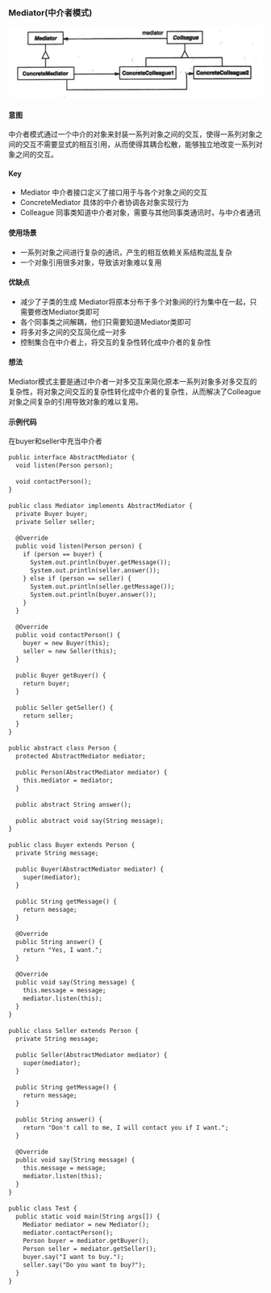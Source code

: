 ### Mediator(中介者模式)

![image](https://github.com/chenhh23/Design-Patterns/blob/master/design-picture/mediator.png)

#### 意图

中介者模式通过一个中介的对象来封装一系列对象之间的交互，使得一系列对象之间的交互不需要显式的相互引用，从而使得其耦合松散，能够独立地改变一系列对象之间的交互。

#### Key
- Mediator 中介者接口定义了接口用于与各个对象之间的交互
- ConcreteMediator 具体的中介者协调各对象实现行为
- Colleague 同事类知道中介者对象，需要与其他同事类通讯时，与中介者通讯

#### 使用场景
- 一系列对象之间进行复杂的通讯，产生的相互依赖关系结构混乱复杂
- 一个对象引用很多对象，导致该对象难以复用

#### 优缺点
- 减少了子类的生成 Mediator将原本分布于多个对象间的行为集中在一起，只需要修改Mediator类即可
- 各个同事类之间解耦，他们只需要知道Mediator类即可
- 将多对多之间的交互简化成一对多
- 控制集合在中介者上，将交互的复杂性转化成中介者的复杂性

#### 想法
Mediator模式主要是通过中介者一对多交互来简化原本一系列对象多对多交互的复杂性，将对象之间交互的复杂性转化成中介者的复杂性，从而解决了Colleague对象之间复杂的引用导致对象的难以复用。

#### 示例代码
在buyer和seller中充当中介者
```
public interface AbstractMediator {
  void listen(Person person);

  void contactPerson();
}

public class Mediator implements AbstractMediator {
  private Buyer buyer;
  private Seller seller;

  @Override
  public void listen(Person person) {
    if (person == buyer) {
      System.out.println(buyer.getMessage());
      System.out.println(seller.answer());
    } else if (person == seller) {
      System.out.println(seller.getMessage());
      System.out.println(buyer.answer());
    }
  }

  @Override
  public void contactPerson() {
    buyer = new Buyer(this);
    seller = new Seller(this);
  }

  public Buyer getBuyer() {
    return buyer;
  }

  public Seller getSeller() {
    return seller;
  }
}

public abstract class Person {
  protected AbstractMediator mediator;

  public Person(AbstractMediator mediator) {
    this.mediator = mediator;
  }

  public abstract String answer();

  public abstract void say(String message);
}

public class Buyer extends Person {
  private String message;

  public Buyer(AbstractMediator mediator) {
    super(mediator);
  }

  public String getMessage() {
    return message;
  }

  @Override
  public String answer() {
    return "Yes, I want.";
  }

  @Override
  public void say(String message) {
    this.message = message;
    mediator.listen(this);
  }
}

public class Seller extends Person {
  private String message;

  public Seller(AbstractMediator mediator) {
    super(mediator);
  }

  public String getMessage() {
    return message;
  }

  public String answer() {
    return "Don't call to me, I will contact you if I want.";
  }

  @Override
  public void say(String message) {
    this.message = message;
    mediator.listen(this);
  }
}

public class Test {
  public static void main(String args[]) {
    Mediator mediator = new Mediator();
    mediator.contactPerson();
    Person buyer = mediator.getBuyer();
    Person seller = mediator.getSeller();
    buyer.say("I want to buy.");
    seller.say("Do you want to buy?");
  }
}


```


